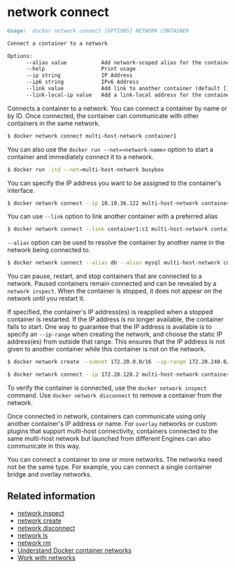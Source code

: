 <!--[metadata]>
+++
title = "network connect"
description = "The network connect command description and usage"
keywords = ["network, connect, user-defined"]
[menu.main]
parent = "smn_cli"
+++
<![end-metadata]-->

# network connect

```markdown
Usage:  docker network connect [OPTIONS] NETWORK CONTAINER

Connect a container to a network

Options:
      --alias value           Add network-scoped alias for the container (default [])
      --help                  Print usage
      --ip string             IP Address
      --ip6 string            IPv6 Address
      --link value            Add link to another container (default [])
      --link-local-ip value   Add a link-local address for the container (default [])
```

Connects a container to a network. You can connect a container by name
or by ID. Once connected, the container can communicate with other containers in
the same network.

```bash
$ docker network connect multi-host-network container1
```

You can also use the `docker run --net=<network-name>` option to start a container and immediately connect it to a network.

```bash
$ docker run -itd --net=multi-host-network busybox
```

You can specify the IP address you want to be assigned to the container's interface.

```bash
$ docker network connect --ip 10.10.36.122 multi-host-network container2
```

You can use `--link` option to link another container with a preferred alias

```bash
$ docker network connect --link container1:c1 multi-host-network container2
```

`--alias` option can be used to resolve the container by another name in the network
being connected to.

```bash
$ docker network connect --alias db --alias mysql multi-host-network container2
```

You can pause, restart, and stop containers that are connected to a network.
Paused containers remain connected and can be revealed by a `network inspect`.
When the container is stopped, it does not appear on the network until you restart
it.

If specified, the container's IP address(es) is reapplied when a stopped
container is restarted. If the IP address is no longer available, the container
fails to start. One way to guarantee that the IP address is available is
to specify an `--ip-range` when creating the network, and choose the static IP
address(es) from outside that range. This ensures that the IP address is not
given to another container while this container is not on the network.

```bash
$ docker network create --subnet 172.20.0.0/16 --ip-range 172.20.240.0/20 multi-host-network
```

```bash
$ docker network connect --ip 172.20.128.2 multi-host-network container2
```

To verify the container is connected, use the `docker network inspect` command. Use `docker network disconnect` to remove a container from the network.

Once connected in network, containers can communicate using only another
container's IP address or name. For `overlay` networks or custom plugins that
support multi-host connectivity, containers connected to the same multi-host
network but launched from different Engines can also communicate in this way.

You can connect a container to one or more networks. The networks need not be the same type. For example, you can connect a single container bridge and overlay networks.

## Related information

* [network inspect](network_inspect.md)
* [network create](network_create.md)
* [network disconnect](network_disconnect.md)
* [network ls](network_ls.md)
* [network rm](network_rm.md)
* [Understand Docker container networks](../../userguide/networking/dockernetworks.md)
* [Work with networks](../../userguide/networking/work-with-networks.md)
